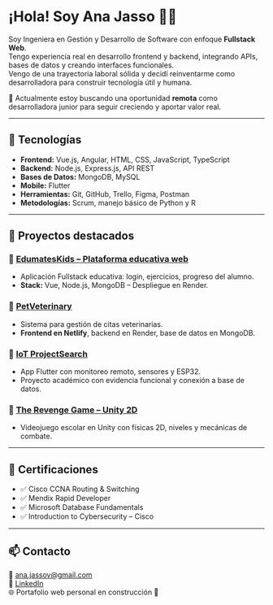 # ¡Hola! Soy Ana Jasso 👩‍💻

Soy Ingeniera en Gestión y Desarrollo de Software con enfoque **Fullstack Web**.  
Tengo experiencia real en desarrollo frontend y backend, integrando APIs, bases de datos y creando interfaces funcionales.  
Vengo de una trayectoria laboral sólida y decidí reinventarme como desarrolladora para construir tecnología útil y humana.

🔭 Actualmente estoy buscando una oportunidad **remota** como desarrolladora junior para seguir creciendo y aportar valor real.

---

## 🚀 Tecnologías
- **Frontend:** Vue.js, Angular, HTML, CSS, JavaScript, TypeScript
- **Backend:** Node.js, Express.js, API REST
- **Bases de Datos:** MongoDB, MySQL
- **Mobile:** Flutter
- **Herramientas:** Git, GitHub, Trello, Figma, Postman
- **Metodologías:** Scrum, manejo básico de Python y R

---

## 📌 Proyectos destacados

### 🔷 [EdumatesKids – Plataforma educativa web](https://edumateskids.onrender.com)
- Aplicación Fullstack educativa: login, ejercicios, progreso del alumno.
- **Stack:** Vue, Node.js, MongoDB – Despliegue en Render.

### 🔷 [PetVeterinary](https://github.com/javajasso/petveterinary)
- Sistema para gestión de citas veterinarias.
- **Frontend en Netlify**, backend en Render, base de datos en MongoDB.

### 🔷 [IoT ProjectSearch](https://github.com/javajasso/iotprojectsearch)
- App Flutter con monitoreo remoto, sensores y ESP32.
- Proyecto académico con evidencia funcional y conexión a base de datos.

### 🔷 [The Revenge Game – Unity 2D](https://github.com/javajasso/revenge-game)
- Videojuego escolar en Unity con físicas 2D, niveles y mecánicas de combate.

---

## 🏅 Certificaciones
- ✅ Cisco CCNA Routing & Switching  
- ✅ Mendix Rapid Developer  
- ✅ Microsoft Database Fundamentals  
- ✅ Introduction to Cybersecurity – Cisco

---

## 📫 Contacto
📧 ana.jassov@gmail.com  
💼 [LinkedIn](https://www.linkedin.com/in/ana-jasso/)  
🌐 Portafolio web personal en construcción 🚧  
